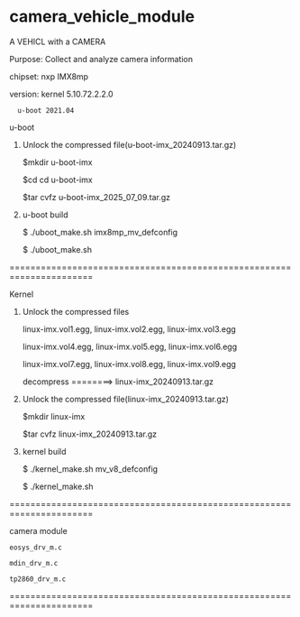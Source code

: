# camera_vehicle_module

A VEHICL with a CAMERA

Purpose: Collect and analyze camera information

chipset: nxp IMX8mp

version: kernel 5.10.72.2.2.0

      u-boot 2021.04
u-boot

1) Unlock the compressed file(u-boot-imx_20240913.tar.gz)

    $mkdir u-boot-imx

    $cd cd u-boot-imx

    $tar cvfz u-boot-imx_2025_07_09.tar.gz

2) u-boot build

   $ ./uboot_make.sh imx8mp_mv_defconfig

   $ ./uboot_make.sh

======================================================================

Kernel

1) Unlock the compressed files

      linux-imx.vol1.egg, linux-imx.vol2.egg, linux-imx.vol3.egg

      linux-imx.vol4.egg, linux-imx.vol5.egg, linux-imx.vol6.egg

      linux-imx.vol7.egg, linux-imx.vol8.egg, linux-imx.vol9.egg

      decompress ========> linux-imx_20240913.tar.gz

2) Unlock the compressed file(linux-imx_20240913.tar.gz)

      $mkdir linux-imx

      $tar cvfz linux-imx_20240913.tar.gz

3) kernel build

      $ ./kernel_make.sh mv_v8_defconfig

      $ ./kernel_make.sh

====================================================================== 

camera module

    eosys_drv_m.c

    mdin_drv_m.c

    tp2860_drv_m.c

======================================================================
